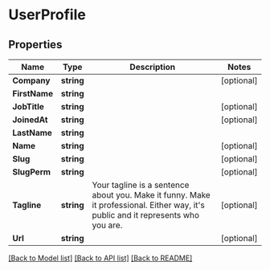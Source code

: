 # UserProfile

## Properties

Name | Type | Description | Notes
------------ | ------------- | ------------- | -------------
**Company** | **string** |  | [optional] 
**FirstName** | **string** |  | 
**JobTitle** | **string** |  | [optional] 
**JoinedAt** | **string** |  | [optional] 
**LastName** | **string** |  | 
**Name** | **string** |  | [optional] 
**Slug** | **string** |  | [optional] 
**SlugPerm** | **string** |  | [optional] 
**Tagline** | **string** | Your tagline is a sentence about you. Make it funny. Make it professional. Either way, it&#39;s public and it represents who you are. | [optional] 
**Url** | **string** |  | [optional] 

[[Back to Model list]](../README.md#documentation-for-models) [[Back to API list]](../README.md#documentation-for-api-endpoints) [[Back to README]](../README.md)


